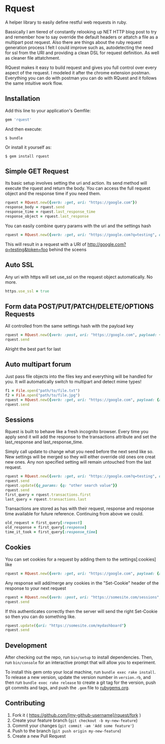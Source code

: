 # Rquest

A helper library to easily define restful web requests in ruby.

Bassically I am tiered of constantly relooking up NET HTTP blog post to try and remember how to say override the default headers or attatch a file as a multipart post request. Also there are things about the ruby request generation process I felt I could improve such as, autodetecting the need for ssl from the URI and providing a clean DSL for request definition. As well as cleaner file attatchment.

RQuest makes it easy to build request and gives you full control over every aspect of the request. I modeled it after the chrome extension postman. Everything you can do with postman you can do with RQuest and it follows the same intuitive work flow.

## Installation

Add this line to your application's Gemfile:

```ruby
gem 'rquest'
```

And then execute:

    $ bundle

Or install it yourself as:

    $ gem install rquest

## Simple GET Request

Its basic setup involves setting the uri and action. Its send method will execute the rquest and return the body. You can access the full request object and the response time if you need them.

```ruby
rquest = RQuest.new({verb: :get, uri: "https://google.com"})
response_body = rquest.send
response_time = rquest.last_response_time
response_object = rquest.last_response
```

You can easily combine query params with the uri and the settings hash

```ruby
rquest = RQuest.new({verb: :get, uri: "https://google.com?q=testing", q_params: {token: "foo"}})
```

This will result in a request with a URI of http://google.com?q=testing&token=foo behind the sceens

## Auto SSL
Any uri with https will set use_ssl on the request object automatically. No more.

```ruby
https.use_ssl = true
```

## Form data POST/PUT/PATCH/DELETE/OPTIONS Requests

All controlled from the same settings hash with the payload key

```ruby
rquest = RQuest.new({verb: :post, uri: "https://google.com", payload: {a_field: "stuff", another_field: "more stuff"} })
rquest.send
```

Alright the best part for last

## Auto multipart forum

Just pass file objects into the files key and everything will be handled for you. It will automatically switch to multipart and detect mime types!

```ruby
f1 = File.open("path/to/file.txt")
f2 = File.open("path/to/file.jpg")
rquest = RQuest.new({verb: :get, uri: "https://google.com", payload: {a_field: "stuff", another_field: "more stuff"}, files: {file_field_1: f1, file_field_2: f2} })
rquest.send
```

## Sessions

Rquest is built to behave like a fresh incognito browser. Every time you apply send it will add the response to the transactions attribute and set the last_response and last_response_time.

Simply call update to change what you need before the next send like so. New settings will be merged so they will either override old ones ore creat new ones. Any non specified setting will remain untouched from the last request.

```ruby
rquest = RQuest.new({verb: :get, uri: "https://google.com?q=testing", q_params: {token: "foo"}})
rquest.send
rquest.update({q_params: {q: "other search value"}}
rquest.send
first_query = rquest.transactions.first
last_query = rquest.transactions.last
```

Transactions are stored as has with their request, response and response time available for future reference. Continuing from above we could.

```ruby
old_request = first_query[:request]
old_response = first_query[:response]
time_it_took = first_query[:response_time]
```

## Cookies

You can set cookies for a request by adding them to the settings[:cookies] like

```ruby
rquest = RQuest.new({verb: :get, uri: "https://google.com", payload: {a_field: "stuff", another_field: "more stuff"}, cookies: {"MySpecialCookie" => "SomeSuperSecretValue"} })
```

Any response will add/merge any cookies in the "Set-Cookie" header of the response to your next request

```ruby
rquest = RQuest.new({verb: :post, uri: "https://somesite.com/sessions", payload: {username: "foobar", password: "SuperSecret"}})
rquest.send
```
If this authenticates correctly then the server will send the right Set-Cookie so then you can do something like.

```ruby
rquest.update({uri: "https://somesite.com/mydashboard"}
rquest.send
```

## Development

After checking out the repo, run `bin/setup` to install dependencies. Then, run `bin/console` for an interactive prompt that will allow you to experiment.

To install this gem onto your local machine, run `bundle exec rake install`. To release a new version, update the version number in `version.rb`, and then run `bundle exec rake release` to create a git tag for the version, push git commits and tags, and push the `.gem` file to [rubygems.org](https://rubygems.org).

## Contributing

1. Fork it ( https://github.com/[my-github-username]/rquest/fork )
2. Create your feature branch (`git checkout -b my-new-feature`)
3. Commit your changes (`git commit -am 'Add some feature'`)
4. Push to the branch (`git push origin my-new-feature`)
5. Create a new Pull Request
